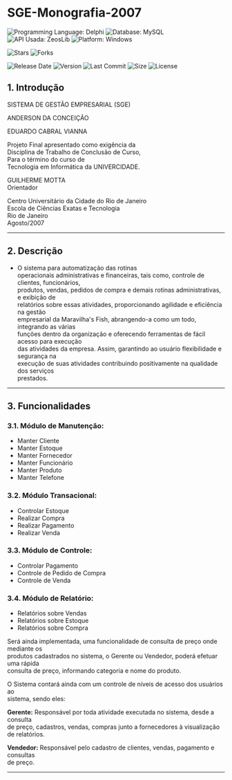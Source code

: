 # SGE-Monografia-2007
![Programming Language: Delphi](https://img.shields.io/badge/Delphi-orange?logo=delphi)
![Database: MySQL](https://img.shields.io/badge/MySQL-blue?logo=mysql&logoColor=white) ![API Usada: ZeosLib](https://img.shields.io/badge/ZeosLib-4C8CBF?logo=zeoslib&logoColor=white)
![Platform: Windows](https://img.shields.io/badge/Windows-blue?logo=windows)

![Stars](https://img.shields.io/github/stars/ander1code/sge-monografia-2007?color=yellow&logo=github) ![Forks](https://img.shields.io/github/forks/ander1code/sge-monografia-2007?color=lightblue&logo=github)

![Release Date](https://img.shields.io/badge/Release%20Date-April%202007-lightgrey?logo=calendar&logoColor=white) ![Version](https://img.shields.io/badge/Version-1.0-blue?logo=semver&logoColor=white)
![Last Commit](https://img.shields.io/github/last-commit/ander1code/sge-monografia-2007?color=yellow&logo=github) ![Size](https://img.shields.io/github/repo-size/ander1code/sge-monografia-2007?color=blue&logo=files) ![License](https://img.shields.io/github/license/ander1code/sge-monografia-2007?color=black&logo=open-source-initiative&logoColor=green)
 
## 1. Introdução

SISTEMA DE GESTÃO EMPRESARIAL (SGE)

ANDERSON DA CONCEIÇÃO  

EDUARDO CABRAL VIANNA  

Projeto Final apresentado como exigência da  
Disciplina de Trabalho de Conclusão de Curso,  
Para o término do curso de  
Tecnologia em Informática da UNIVERCIDADE.  

GUILHERME MOTTA  
Orientador  

Centro Universitário da Cidade do Rio de Janeiro  
Escola de Ciências Exatas e Tecnologia  
Rio de Janeiro  
Agosto/2007  

---

## 2. Descrição

- O sistema para automatização das rotinas  
  operacionais administrativas e financeiras, tais como, controle de clientes, funcionários,  
  produtos, vendas, pedidos de compra e demais rotinas administrativas, e exibição de  
  relatórios sobre essas atividades, proporcionando agilidade e eficiência na gestão  
  empresarial da Maravilha's Fish, abrangendo-a como um todo, integrando as várias  
  funções dentro da organização e oferecendo ferramentas de fácil acesso para execução  
  das atividades da empresa. Assim, garantindo ao usuário flexibilidade e segurança na  
  execução de suas atividades contribuindo positivamente na qualidade dos serviços  
  prestados.  

---

## 3. Funcionalidades

### 3.1. Módulo de Manutenção:
- Manter Cliente  
- Manter Estoque  
- Manter Fornecedor  
- Manter Funcionário  
- Manter Produto  
- Manter Telefone  

### 3.2. Módulo Transacional:
- Controlar Estoque  
- Realizar Compra  
- Realizar Pagamento  
- Realizar Venda  

### 3.3. Módulo de Controle:
- Controlar Pagamento  
- Controle de Pedido de Compra  
- Controle de Venda  

### 3.4. Módulo de Relatório:
- Relatórios sobre Vendas  
- Relatórios sobre Estoque  
- Relatórios sobre Compra  

Será ainda implementada, uma funcionalidade de consulta de preço onde mediante os  
produtos cadastrados no sistema, o Gerente ou Vendedor, poderá efetuar uma rápida  
consulta de preço, informando categoria e nome do produto.  

O Sistema contará ainda com um controle de níveis de acesso dos usuários ao  
sistema, sendo eles:  

**Gerente:** Responsável por toda atividade executada no sistema, desde a consulta  
de preço, cadastros, vendas, compras junto a fornecedores à visualização de relatórios.  

**Vendedor:** Responsável pelo cadastro de clientes, vendas, pagamento e consultas  
de preço.

---